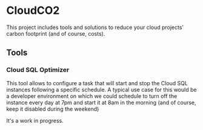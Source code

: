# CloudCO2

This project includes tools and solutions to reduce your cloud projects' carbon footprint (and of course, costs).

## Tools

### Cloud SQL Optimizer

This tool allows to configure a task that will start and stop the Cloud SQL instances following a specific schedule. A typical use case for this would be a developer environment on which we could schedule to turn off the instance every day at 7pm and start it at 8am in the morning (and of course, keep it disabled during the weekend)

It's a work in progress.